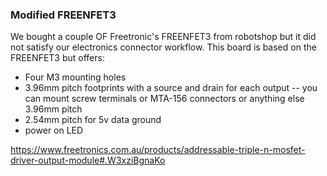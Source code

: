 ### Modified FREENFET3 ###

We bought a couple OF Freetronic's FREENFET3 from robotshop but it did not satisfy our electronics connector workflow.
This board is based on the FREENFET3 but offers:
- Four M3 mounting holes
- 3.96mm pitch footprints with a source and drain for each output
-- you can mount screw terminals or MTA-156 connectors or anything else 3.96mm pitch
- 2.54mm pitch for 5v data ground
- power on LED


https://www.freetronics.com.au/products/addressable-triple-n-mosfet-driver-output-module#.W3xziBgnaKo
